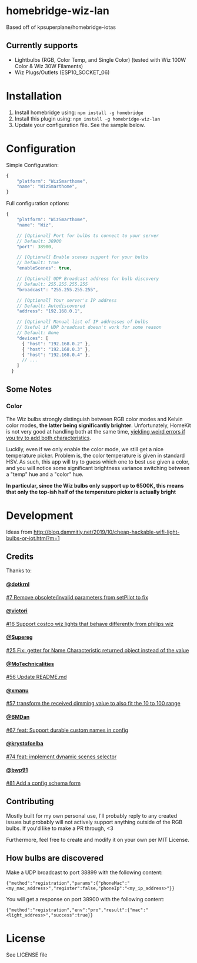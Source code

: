 # homebridge-wiz-lan
Based off of kpsuperplane/homebridge-iotas

## Currently supports
- Lightbulbs (RGB, Color Temp, and Single Color) (tested with Wiz 100W Color & Wiz 30W Filaments)
- Wiz Plugs/Outlets (ESP10_SOCKET_06)

# Installation
1. Install homebridge using: `npm install -g homebridge`
2. Install this plugin using: `npm install -g homebridge-wiz-lan`
3. Update your configuration file. See the sample below.

# Configuration
Simple Configuration:

```javascript
{
    "platform": "WizSmarthome",
    "name": "WizSmarthome",
}
```

Full configuration options:

```javascript
{
    "platform": "WizSmarthome",
    "name": "Wiz",

    // [Optional] Port for bulbs to connect to your server
    // Default: 38900
    "port": 38900,

    // [Optional] Enable scenes support for your bulbs
    // Default: true
    "enableScenes": true,

    // [Optional] UDP Broadcast address for bulb discovery
    // Default: 255.255.255.255
    "broadcast": "255.255.255.255",

    // [Optional] Your server's IP address
    // Default: Autodiscovered
    "address": "192.168.0.1",

    // [Optional] Manual list of IP addresses of bulbs
    // Useful if UDP broadcast doesn't work for some reason
    // Default: None
    "devices": [
      { "host": "192.168.0.2" },
      { "host": "192.168.0.3" },
      { "host": "192.168.0.4" },
      // ...
    ]
  }
```

## Some Notes

### Color

The Wiz bulbs strongly distinguish between RGB color modes and Kelvin color modes, **the latter being significantly brighter**. Unfortunately, HomeKit is not very good at handling both at the same time, [yielding weird errors if you try to add both characteristics](https://github.com/home-assistant/home-assistant/pull/30756). 

Luckily, even if we only enable the color mode, we still get a nice temperature picker. Problem is, the color temperature is given in standard HSV. As such, this app will try to guess which one to best use given a color, and you will notice some significant brightness variance switching between a "temp" hue and a "color" hue.

**In particular, since the Wiz bulbs only support up to 6500K, this means that only the top-ish half of the temperature picker is actually bright**

# Development
Ideas from http://blog.dammitly.net/2019/10/cheap-hackable-wifi-light-bulbs-or-iot.html?m=1

## Credits
Thanks to: 
#### [@dotkrnl](https://github.com/dotkrnl)
[#7 Remove obsolete/invalid parameters from setPilot to fix](https://github.com/kpsuperplane/homebridge-wiz-lan/pull/7)

#### [@victori](https://github.com/victori)
[#16 Support costco wiz lights that behave differently from philips wiz](https://github.com/kpsuperplane/homebridge-wiz-lan/pull/16)

#### [@Supereg](https://github.com/supereg)
[#25 Fix: getter for Name Characteristic returned object instead of the value](https://github.com/kpsuperplane/homebridge-wiz-lan/pull/25)

#### [@MoTechnicalities](https://github.com/motechnicalities)
[#56 Update README.md](https://github.com/kpsuperplane/homebridge-wiz-lan/pull/56)

#### [@xmanu](https://github.com/xmanu)
[#57 transform the received dimming value to also fit the 10 to 100 range](https://github.com/kpsuperplane/homebridge-wiz-lan/pull/57)

#### [@BMDan](https://github.com/bmdan)
[#67 feat: Support durable custom names in config](https://github.com/kpsuperplane/homebridge-wiz-lan/pull/67)

#### [@krystofcelba](https://github.com/krystofcelba)
[#74 feat: implement dynamic scenes selector](https://github.com/kpsuperplane/homebridge-wiz-lan/pull/74)

#### [@bwp91](https://github.com/bwp91)
[#81 Add a config schema form](https://github.com/kpsuperplane/homebridge-wiz-lan/pull/81)

## Contributing

Mostly built for my own personal use, I'll probably reply to any created issues but probably will not actively support anything outside of the RGB bulbs. If you'd like to make a PR through, <3
 
Furthermore, feel free to create and modify it on your own per MIT License.

## How bulbs are discovered

Make a UDP broadcast to port 38899 with the following content:

```
{"method":"registration","params":{"phoneMac":"<my_mac_address>","register":false,"phoneIp":"<my_ip_address>"}}
```

You will get a response on port 38900 with the following content:

```
{"method":"registration","env":"pro","result":{"mac":"<light_address>","success":true}}
```

# License
See LICENSE file

